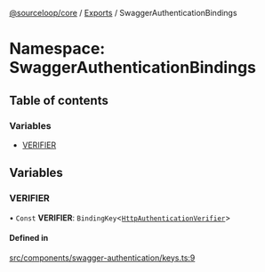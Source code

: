 [@sourceloop/core](../README.md) / [Exports](../modules.md) / SwaggerAuthenticationBindings

# Namespace: SwaggerAuthenticationBindings

## Table of contents

### Variables

- [VERIFIER](SwaggerAuthenticationBindings.md#verifier)

## Variables

### VERIFIER

• `Const` **VERIFIER**: `BindingKey`<[`HttpAuthenticationVerifier`](../modules.md#httpauthenticationverifier)\>

#### Defined in

[src/components/swagger-authentication/keys.ts:9](https://github.com/sourcefuse/loopback4-microservice-catalog/blob/089fc2dc0/packages/core/src/components/swagger-authentication/keys.ts#L9)
